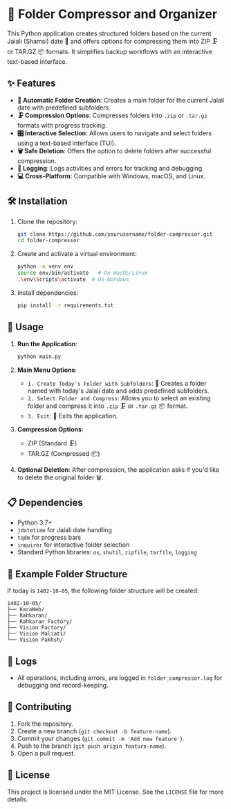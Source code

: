 # 🌟 Folder Compressor and Organizer

This Python application creates structured folders based on the current Jalali (Shamsi) date 📅 and offers options for compressing them into ZIP 🗜️ or TAR.GZ 📦 formats. It simplifies backup workflows with an interactive text-based interface.

## ✨ Features

- **📂 Automatic Folder Creation**: Creates a main folder for the current Jalali date with predefined subfolders.
- **🗜️ Compression Options**: Compresses folders into `.zip` or `.tar.gz` formats with progress tracking.
- **🎛️ Interactive Selection**: Allows users to navigate and select folders using a text-based interface (TUI).
- **🗑️ Safe Deletion**: Offers the option to delete folders after successful compression.
- **📝 Logging**: Logs activities and errors for tracking and debugging.
- **💻 Cross-Platform**: Compatible with Windows, macOS, and Linux.

## 🛠️ Installation

1. Clone the repository:

   ```bash
   git clone https://github.com/yourusername/folder-compressor.git
   cd folder-compressor
   ```

2. Create and activate a virtual environment:

   ```bash
   python -m venv env
   source env/bin/activate   # On macOS/Linux
   .\env\Scripts\activate  # On Windows
   ```

3. Install dependencies:
   ```bash
   pip install -r requirements.txt
   ```

## 🚀 Usage

1. **Run the Application**:

   ```bash
   python main.py
   ```

2. **Main Menu Options**:

   - `1. Create Today's Folder with Subfolders`: 📅 Creates a folder named with today's Jalali date and adds predefined subfolders.
   - `2. Select Folder and Compress`: Allows you to select an existing folder and compress it into `.zip` 🗜️ or `.tar.gz` 📦 format.
   - `3. Exit`: 🚪 Exits the application.

3. **Compression Options**:

   - ZIP (Standard 🗜️)
   - TAR.GZ (Compressed 📦)

4. **Optional Deletion**:
   After compression, the application asks if you'd like to delete the original folder 🗑️.

## 📋 Dependencies

- Python 3.7+
- `jdatetime` for Jalali date handling
- `tqdm` for progress bars
- `inquirer` for interactive folder selection
- Standard Python libraries: `os`, `shutil`, `zipfile`, `tarfile`, `logging`

## 📂 Example Folder Structure

If today is `1402-10-05`, the following folder structure will be created:

```
1402-10-05/
├── KaraWeb/
├── Rahkaran/
├── Rahkaran Factory/
├── Vision Factory/
├── Vision Maliati/
└── Vision Pakhsh/
```

## 📝 Logs

- All operations, including errors, are logged in `folder_compressor.log` for debugging and record-keeping.

## 🤝 Contributing

1. Fork the repository.
2. Create a new branch (`git checkout -b feature-name`).
3. Commit your changes (`git commit -m 'Add new feature'`).
4. Push to the branch (`git push origin feature-name`).
5. Open a pull request.

## 📜 License

This project is licensed under the MIT License. See the `LICENSE` file for more details.
